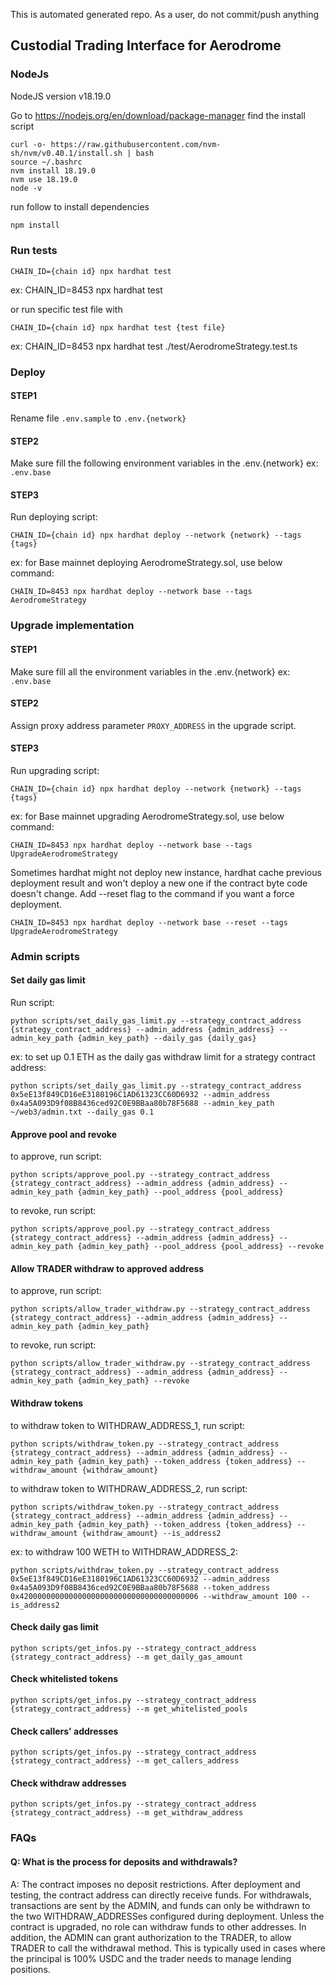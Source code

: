This is automated generated repo. As a user, do not commit/push anything

## Custodial Trading Interface for Aerodrome

### NodeJs

NodeJS version v18.19.0

Go to https://nodejs.org/en/download/package-manager find the install script

```
curl -o- https://raw.githubusercontent.com/nvm-sh/nvm/v0.40.1/install.sh | bash
source ~/.bashrc
nvm install 18.19.0
nvm use 18.19.0
node -v
```

run follow to install dependencies

```bash
npm install
```

### Run tests

```
CHAIN_ID={chain id} npx hardhat test
```
ex: CHAIN_ID=8453 npx hardhat test

or run specific test file with
```
CHAIN_ID={chain id} npx hardhat test {test file}
```
ex: CHAIN_ID=8453 npx hardhat test ./test/AerodromeStrategy.test.ts

### Deploy

#### STEP1

Rename file `.env.sample` to `.env.{network}`

#### STEP2

Make sure fill the following environment variables in the .env.{network}
ex: `.env.base`

#### STEP3

Run deploying script:

```
CHAIN_ID={chain id} npx hardhat deploy --network {network} --tags {tags}
```

ex: for Base mainnet deploying AerodromeStrategy.sol, use below command:

```
CHAIN_ID=8453 npx hardhat deploy --network base --tags AerodromeStrategy
```

### Upgrade implementation

#### STEP1

Make sure fill all the environment variables in the .env.{network}
ex: `.env.base`

#### STEP2

Assign proxy address parameter `PROXY_ADDRESS` in the upgrade script.

#### STEP3

Run upgrading script:

```
CHAIN_ID={chain id} npx hardhat deploy --network {network} --tags {tags}
```

ex: for Base mainnet upgrading AerodromeStrategy.sol, use below command:

```
CHAIN_ID=8453 npx hardhat deploy --network base --tags UpgradeAerodromeStrategy
```

Sometimes hardhat might not deploy new instance, hardhat cache previous deployment result and won't deploy a new one if the contract byte code doesn't change. Add --reset flag to the command if you want a force deployment.

```
CHAIN_ID=8453 npx hardhat deploy --network base --reset --tags UpgradeAerodromeStrategy
```

### Admin scripts

#### Set daily gas limit

Run script:

```
python scripts/set_daily_gas_limit.py --strategy_contract_address {strategy_contract_address} --admin_address {admin_address} --admin_key_path {admin_key_path} --daily_gas {daily_gas}
```

ex: to set up 0.1 ETH as the daily gas withdraw limit for a strategy contract address:

```
python scripts/set_daily_gas_limit.py --strategy_contract_address 0x5eE13f849CD16eE3180196C1AD61323CC60D6932 --admin_address 0x4a5A093D9f08B8436ced92C0E9BBaa80b78F5688 --admin_key_path ~/web3/admin.txt --daily_gas 0.1
```

#### Approve pool and revoke

to approve, run script:

```
python scripts/approve_pool.py --strategy_contract_address {strategy_contract_address} --admin_address {admin_address} --admin_key_path {admin_key_path} --pool_address {pool_address}
```

to revoke, run script:

```
python scripts/approve_pool.py --strategy_contract_address {strategy_contract_address} --admin_address {admin_address} --admin_key_path {admin_key_path} --pool_address {pool_address} --revoke
```

#### Allow TRADER withdraw to approved address

to approve, run script:

```
python scripts/allow_trader_withdraw.py --strategy_contract_address {strategy_contract_address} --admin_address {admin_address} --admin_key_path {admin_key_path}
```

to revoke, run script:

```
python scripts/allow_trader_withdraw.py --strategy_contract_address {strategy_contract_address} --admin_address {admin_address} --admin_key_path {admin_key_path} --revoke
```

#### Withdraw tokens

to withdraw token to WITHDRAW_ADDRESS_1, run script:

```
python scripts/withdraw_token.py --strategy_contract_address {strategy_contract_address} --admin_address {admin_address} --admin_key_path {admin_key_path} --token_address {token_address} --withdraw_amount {withdraw_amount}
```

to withdraw token to WITHDRAW_ADDRESS_2, run script:

```
python scripts/withdraw_token.py --strategy_contract_address {strategy_contract_address} --admin_address {admin_address} --admin_key_path {admin_key_path} --token_address {token_address} --withdraw_amount {withdraw_amount} --is_address2
```

ex: to withdraw 100 WETH to WITHDRAW_ADDRESS_2:

```
python scripts/withdraw_token.py --strategy_contract_address 0x5eE13f849CD16eE3180196C1AD61323CC60D6932 --admin_address 0x4a5A093D9f08B8436ced92C0E9BBaa80b78F5688 --token_address 0x4200000000000000000000000000000000000006 --withdraw_amount 100 --is_address2 
```

#### Check daily gas limit

```
python scripts/get_infos.py --strategy_contract_address {strategy_contract_address} --m get_daily_gas_amount
```

#### Check whitelisted tokens

```
python scripts/get_infos.py --strategy_contract_address {strategy_contract_address} --m get_whitelisted_pools
```

#### Check callers' addresses

```
python scripts/get_infos.py --strategy_contract_address {strategy_contract_address} --m get_callers_address
```

#### Check withdraw addresses

```
python scripts/get_infos.py --strategy_contract_address {strategy_contract_address} --m get_withdraw_address
```

### FAQs

#### Q: What is the process for deposits and withdrawals?

A: The contract imposes no deposit restrictions. After deployment and testing, the contract address can directly receive funds. For withdrawals, transactions are sent by the ADMIN, and funds can only be withdrawn to the two WITHDRAW_ADDRESSes configured during deployment. Unless the contract is upgraded, no role can withdraw funds to other addresses. In addition, the ADMIN can grant authorization to the TRADER, to allow TRADER to call the withdrawal method. This is typically used in cases where the principal is 100% USDC and the trader needs to manage lending positions.
